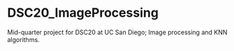 # DSC20_ImageProcessing
Mid-quarter project for DSC20 at UC San Diego; Image processing and KNN algorithms.
